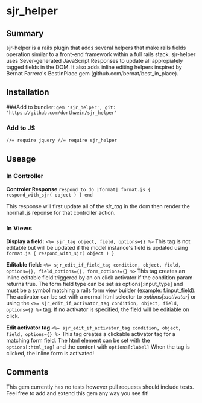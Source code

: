 # sjr_helper

## Summary

sjr-helper is a rails plugin that adds several helpers that make rails fields operation similar to a front-end framework within a full rails stack.  sjr-helper uses Sever-generated JavaScript Responses to update all appropiately tagged fields in the DOM.  It also adds inline editing helpers inspired by Bernat Farrero's BestInPlace gem (github.com/bernat/best_in_place).


## Installation
###Add to bundler:
`gem 'sjr_helper', git: 'https://github.com/dorthwein/sjr_helper'`

### Add to JS
`
//= require jquery
//= require sjr_helper
`

## Useage
### In Controller
**Controler Response**
`respond_to do |format|
	format.js { respond_with_sjr( object ) }
end`

This response will first update all of the *sjr_tag* in the dom then render the normal .js reponse for that controller action.

### In Views
**Display a field:** 
`<%= sjr_tag object, field, options={} %>`
This tag is not editable but will be updated if the model instance's field is updated using `format.js { respond_with_sjr( object ) }`

**Editable field:**
`<%= sjr_edit_if_field_tag condition, object, field, options={}, field_options={}, form_options={} %>`
This tag creates an inline editable field triggered by an on click activator if the condition param returns true.  The form field type can be set as options[:input_type] and must be a symbol matching a rails form view builder (example: f.input_field).  
The activator can be set with a normal html selector to *options[:activator]* or using the `<%= sjr_edit_if_activator_tag condition, object, field, options={} %>` tag.  If no activator is specified, the field will be editiable on click.

**Edit activator tag**
`<%= sjr_edit_if_activator_tag condition, object, field, options={} %>`
This tag creates a clickable activator tag for a matching form field.  The html element can be set with the `options[:html_tag]` and the content with `options[:label]`  When the tag is clicked, the inline form is activated!

## Comments
This gem currently has no tests however pull requests should include tests.  Feel free to add and extend this gem any way you see fit!
